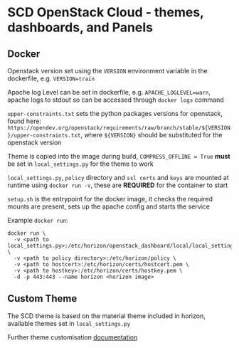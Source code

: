 # SCD OpenStack Cloud - themes, dashboards, and Panels

## Docker

Openstack version set using the `VERSION` environment variable in the dockerfile, e.g. `VERSION=train`

Apache log Level can be set in dockerfile, e.g. `APACHE_LOGLEVEL=warn`, apache logs to stdout so can be accessed through `docker logs` command

`upper-constraints.txt` sets the python packages versions for openstack, found here: `https://opendev.org/openstack/requirements/raw/branch/stable/${VERSION}/upper-constraints.txt`, where `${VERSION}` should be substituted for the openstack version

Theme is copied into the image during build, `COMPRESS_OFFLINE = True` **must** be set in `local_settings.py` for the theme to work

`local_settings.py`, `policy` directory and `ssl certs` and `keys` are mounted at runtime using `docker run -v`, these are **REQUIRED** for the container to start

`setup.sh` is the entrypoint for the docker image, it checks the required mounts are present, sets up the apache config and starts the service

Example `docker run`:
```
docker run \
  -v <path to local_settings.py>:/etc/horizon/openstack_dashboard/local/local_settings.py \
  -v <path to policy directory>:/etc/horizon/policy \
  -v <path to hostcert>:/etc/horizon/certs/hostcert.pem \
  -v <path to hostkey>:/etc/horizon/certs/hostkey.pem \
  -d -p 443:443 --name horizon <horizon image>
```
## Custom Theme

The SCD theme is based on the material theme included in horizon, available themes set in `local_settings.py`

Further theme customisation [documentation](https://docs.openstack.org/horizon/latest/configuration/themes.html)
